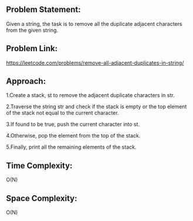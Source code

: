 ## Problem Statement: 
Given a string, the task is to remove all the duplicate adjacent characters from the given string. 
## Problem Link: 
https://leetcode.com/problems/remove-all-adjacent-duplicates-in-string/ 
## Approach: 
1.Create a stack, st to remove the adjacent duplicate characters in str. 

2.Traverse the string str and check if the stack is empty or the top element of the stack not equal to the current character. 

3.If found to be true, push the current character into st. 

4.Otherwise, pop the element from the top of the stack. 

5.Finally, print all the remaining elements of the stack. 
## Time Complexity: 
O(N) 
## Space Complexity: 
O(N)
